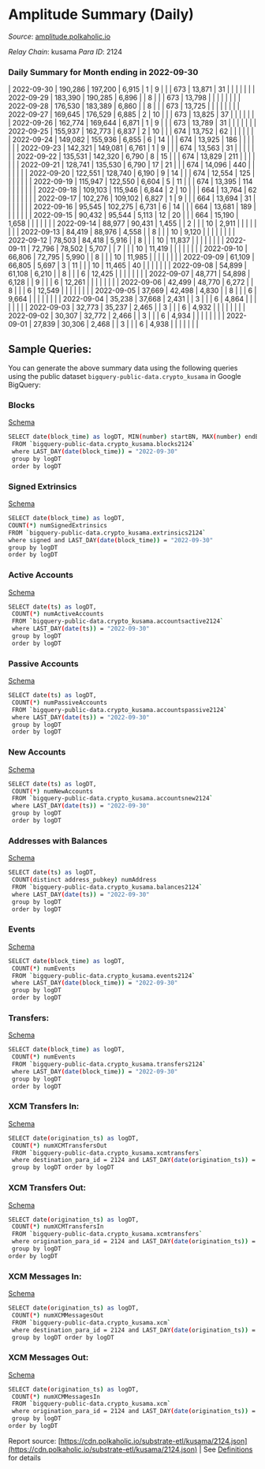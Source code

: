 # Amplitude Summary (Daily)

_Source_: [amplitude.polkaholic.io](https://amplitude.polkaholic.io)

*Relay Chain*: kusama
*Para ID*: 2124



### Daily Summary for Month ending in 2022-09-30


| 2022-09-30 | 190,286 | 197,200 | 6,915 | 1 | 9 |  |  | 673 | 13,871 | 31  |   |   |  |  |  |
| 2022-09-29 | 183,390 | 190,285 | 6,896 |  | 8 |  |  | 673 | 13,798 |   |   |   |  |  |  |
| 2022-09-28 | 176,530 | 183,389 | 6,860 |  | 8 |  |  | 673 | 13,725 |   |   |   |  |  |  |
| 2022-09-27 | 169,645 | 176,529 | 6,885 | 2 | 10 |  |  | 673 | 13,825 | 37  |   |   |  |  |  |
| 2022-09-26 | 162,774 | 169,644 | 6,871 | 1 | 9 |  |  | 673 | 13,789 | 31  |   |   |  |  |  |
| 2022-09-25 | 155,937 | 162,773 | 6,837 | 2 | 10 |  |  | 674 | 13,752 | 62  |   |   |  |  |  |
| 2022-09-24 | 149,082 | 155,936 | 6,855 | 6 | 14 |  |  | 674 | 13,925 | 186  |   |   |  |  |  |
| 2022-09-23 | 142,321 | 149,081 | 6,761 | 1 | 9 |  |  | 674 | 13,563 | 31  |   |   |  |  |  |
| 2022-09-22 | 135,531 | 142,320 | 6,790 | 8 | 15 |  |  | 674 | 13,829 | 211  |   |   |  |  |  |
| 2022-09-21 | 128,741 | 135,530 | 6,790 | 17 | 21 |  |  | 674 | 14,096 | 440  |   |   |  |  |  |
| 2022-09-20 | 122,551 | 128,740 | 6,190 | 9 | 14 |  |  | 674 | 12,554 | 125  |   |   |  |  |  |
| 2022-09-19 | 115,947 | 122,550 | 6,604 | 5 | 11 |  |  | 674 | 13,395 | 114  |   |   |  |  |  |
| 2022-09-18 | 109,103 | 115,946 | 6,844 | 2 | 10 |  |  | 664 | 13,764 | 62  |   |   |  |  |  |
| 2022-09-17 | 102,276 | 109,102 | 6,827 | 1 | 9 |  |  | 664 | 13,694 | 31  |   |   |  |  |  |
| 2022-09-16 | 95,545 | 102,275 | 6,731 | 6 | 14 |  |  | 664 | 13,681 | 189  |   |   |  |  |  |
| 2022-09-15 | 90,432 | 95,544 | 5,113 | 12 | 20 |  |  | 664 | 15,190 | 1,658  |   |   |  |  |  |
| 2022-09-14 | 88,977 | 90,431 | 1,455 |  | 2 |  |  | 10 | 2,911 |   |   |   |  |  |  |
| 2022-09-13 | 84,419 | 88,976 | 4,558 |  | 8 |  |  | 10 | 9,120 |   |   |   |  |  |  |
| 2022-09-12 | 78,503 | 84,418 | 5,916 |  | 8 |  |  | 10 | 11,837 |   |   |   |  |  |  |
| 2022-09-11 | 72,796 | 78,502 | 5,707 |  | 7 |  |  | 10 | 11,419 |   |   |   |  |  |  |
| 2022-09-10 | 66,806 | 72,795 | 5,990 |  | 8 |  |  | 10 | 11,985 |   |   |   |  |  |  |
| 2022-09-09 | 61,109 | 66,805 | 5,697 | 3 | 11 |  |  | 10 | 11,465 | 40  |   |   |  |  |  |
| 2022-09-08 | 54,899 | 61,108 | 6,210 |  | 8 |  |  | 6 | 12,425 |   |   |   |  |  |  |
| 2022-09-07 | 48,771 | 54,898 | 6,128 |  | 9 |  |  | 6 | 12,261 |   |   |   |  |  |  |
| 2022-09-06 | 42,499 | 48,770 | 6,272 |  | 8 |  |  | 6 | 12,549 |   |   |   |  |  |  |
| 2022-09-05 | 37,669 | 42,498 | 4,830 |  | 8 |  |  | 6 | 9,664 |   |   |   |  |  |  |
| 2022-09-04 | 35,238 | 37,668 | 2,431 |  | 3 |  |  | 6 | 4,864 |   |   |   |  |  |  |
| 2022-09-03 | 32,773 | 35,237 | 2,465 |  | 3 |  |  | 6 | 4,932 |   |   |   |  |  |  |
| 2022-09-02 | 30,307 | 32,772 | 2,466 |  | 3 |  |  | 6 | 4,934 |   |   |   |  |  |  |
| 2022-09-01 | 27,839 | 30,306 | 2,468 |  | 3 |  |  | 6 | 4,938 |   |   |   |  |  |  |

## Sample Queries:
You can generate the above summary data using the following queries using the public dataset `bigquery-public-data.crypto_kusama` in Google BigQuery:


### Blocks 

[Schema](https://github.com/colorfulnotion/substrate-etl/blob/main/schema/blocks.json)

```bash
SELECT date(block_time) as logDT, MIN(number) startBN, MAX(number) endBN, COUNT(*) numBlocks 
 FROM `bigquery-public-data.crypto_kusama.blocks2124`  
 where LAST_DAY(date(block_time)) = "2022-09-30" 
 group by logDT 
 order by logDT
```

### Signed Extrinsics 

[Schema](https://github.com/colorfulnotion/substrate-etl/blob/main/schema/extrinsics.json)

```bash
SELECT date(block_time) as logDT, 
COUNT(*) numSignedExtrinsics 
FROM `bigquery-public-data.crypto_kusama.extrinsics2124`  
where signed and LAST_DAY(date(block_time)) = "2022-09-30" 
group by logDT 
order by logDT
```

### Active Accounts 

[Schema](https://github.com/colorfulnotion/substrate-etl/blob/main/schema/accountsactive.json)

```bash
SELECT date(ts) as logDT, 
 COUNT(*) numActiveAccounts 
 FROM `bigquery-public-data.crypto_kusama.accountsactive2124` 
 where LAST_DAY(date(ts)) = "2022-09-30" 
 group by logDT 
 order by logDT
```

### Passive Accounts 

[Schema](https://github.com/colorfulnotion/substrate-etl/blob/main/schema/accountspassive.json)

```bash
SELECT date(ts) as logDT, 
 COUNT(*) numPassiveAccounts 
 FROM `bigquery-public-data.crypto_kusama.accountspassive2124` 
 where LAST_DAY(date(ts)) = "2022-09-30" 
 group by logDT 
 order by logDT
```

### New Accounts 

[Schema](https://github.com/colorfulnotion/substrate-etl/blob/main/schema/accountsnew.json)

```bash
SELECT date(ts) as logDT, 
 COUNT(*) numNewAccounts 
 FROM `bigquery-public-data.crypto_kusama.accountsnew2124` 
 where LAST_DAY(date(ts)) = "2022-09-30" 
 group by logDT
 order by logDT
```

### Addresses with Balances 

[Schema](https://github.com/colorfulnotion/substrate-etl/blob/main/schema/balances.json)

```bash
SELECT date(ts) as logDT,
 COUNT(distinct address_pubkey) numAddress 
 FROM `bigquery-public-data.crypto_kusama.balances2124` 
 where LAST_DAY(date(ts)) = "2022-09-30" 
 group by logDT 
 order by logDT
```

### Events 

[Schema](https://github.com/colorfulnotion/substrate-etl/blob/main/schema/events.json)

```bash
SELECT date(block_time) as logDT, 
 COUNT(*) numEvents 
 FROM `bigquery-public-data.crypto_kusama.events2124` 
 where LAST_DAY(date(block_time)) = "2022-09-30" 
 group by logDT 
 order by logDT
```

### Transfers:

[Schema](https://github.com/colorfulnotion/substrate-etl/blob/main/schema/transfers.json)

```bash
SELECT date(block_time) as logDT, 
 COUNT(*) numEvents 
 FROM `bigquery-public-data.crypto_kusama.transfers2124` 
 where LAST_DAY(date(block_time)) = "2022-09-30" 
 group by logDT 
 order by logDT
```

### XCM Transfers In: 

[Schema](https://github.com/colorfulnotion/substrate-etl/blob/main/schema/xcmtransfers.json)

```bash
SELECT date(origination_ts) as logDT, 
 COUNT(*) numXCMTransfersOut 
 FROM `bigquery-public-data.crypto_kusama.xcmtransfers` 
 where destination_para_id = 2124 and LAST_DAY(date(origination_ts)) = "2022-09-30" 
 group by logDT order by logDT
```

### XCM Transfers Out: 

[Schema](https://github.com/colorfulnotion/substrate-etl/blob/main/schema/xcmtransfers.json)

```bash
SELECT date(origination_ts) as logDT, 
 COUNT(*) numXCMTransfersIn 
 FROM `bigquery-public-data.crypto_kusama.xcmtransfers` 
 where origination_para_id = 2124 and LAST_DAY(date(origination_ts)) = "2022-09-30" 
 group by logDT 
order by logDT
```

### XCM Messages In: 

[Schema](https://github.com/colorfulnotion/substrate-etl/blob/main/schema/xcm.json)

```bash
SELECT date(origination_ts) as logDT, 
 COUNT(*) numXCMMessagesOut 
 FROM `bigquery-public-data.crypto_kusama.xcm` 
 where destination_para_id = 2124 and LAST_DAY(date(origination_ts)) = "2022-09-30" 
 group by logDT order by logDT
```

### XCM Messages Out: 

[Schema](https://github.com/colorfulnotion/substrate-etl/blob/main/schema/xcm.json)

```bash
SELECT date(origination_ts) as logDT, 
 COUNT(*) numXCMMessagesIn 
 FROM `bigquery-public-data.crypto_kusama.xcm` 
 where origination_para_id = 2124 and LAST_DAY(date(origination_ts)) = "2022-09-30" 
 group by logDT 
order by logDT
```


Report source: [https://cdn.polkaholic.io/substrate-etl/kusama/2124.json](https://cdn.polkaholic.io/substrate-etl/kusama/2124.json) | See [Definitions](/DEFINITIONS.md) for details
